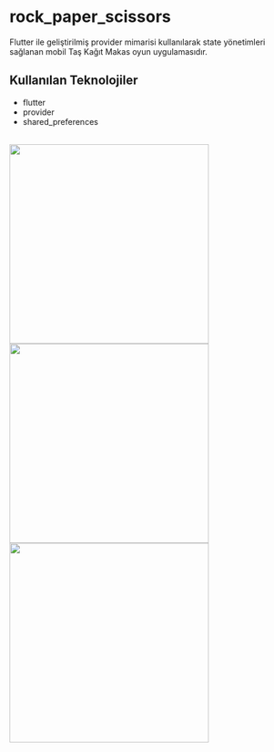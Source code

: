 # rock_paper_scissors

Flutter ile geliştirilmiş provider mimarisi kullanılarak state yönetimleri sağlanan mobil Taş Kağıt Makas oyun uygulamasıdır.

## Kullanılan Teknolojiler

- flutter
- provider
- shared_preferences

<br/>
<div class="row">
<img src="assets/readme/1.png" height="350">
<img src="assets/readme/2.png" height="350">
<img src="assets/readme/3.png" height="350">
</div>
